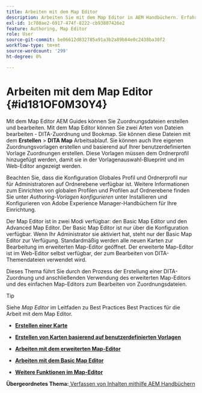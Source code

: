 ```yaml
---
title: Arbeiten mit dem Map Editor
description: Arbeiten Sie mit dem Map Editor in AEM Handbüchern. Erfahren Sie, wie Sie eine Zuordnungsdatei im AEM-Map-Editor erstellen und bearbeiten.
exl-id: 1c780ae2-6917-474f-8222-cb93807426e2
feature: Authoring, Map Editor
role: User
source-git-commit: be06612d832785a91a3b2a89b84e0c2438ba30f2
workflow-type: tm+mt
source-wordcount: '299'
ht-degree: 0%

---
```


# Arbeiten mit dem Map Editor {#id181OF0M30Y4}

Mit dem Map Editor AEM Guides können Sie Zuordnungsdateien erstellen und bearbeiten. Mit dem Map Editor können Sie zwei Arten von Dateien bearbeiten - DITA-Zuordnung und Bookmap. Sie können diese Dateien mit dem **Erstellen** \> **DITA Map** Arbeitsablauf. Sie können auch Ihre eigenen Zuordnungsvorlagen erstellen und basierend auf Ihrer benutzerdefinierten Vorlage Zuordnungen erstellen. Diese Vorlagen müssen dem Ordnerprofil hinzugefügt werden, damit sie in der Vorlagenauswahl-Blueprint und im Web-Editor angezeigt werden.

Beachten Sie, dass die Konfiguration Globales Profil und Ordnerprofil nur für Administratoren auf Ordnerebene verfügbar ist. Weitere Informationen zum Einrichten von globalen Profilen und Profilen auf Ordnerebene finden Sie unter *Authoring-Vorlagen konfigurieren* unter Installieren und Konfigurieren von Adobe Experience Manager-Handbüchern für Ihre Einrichtung.

Der Map Editor ist in zwei Modi verfügbar: den Basic Map Editor und den Advanced Map Editor. Der Basic Map Editor ist nur über die Konfiguration verfügbar. Wenn Ihr Administrator sie aktiviert hat, steht nur der Basic Map Editor zur Verfügung. Standardmäßig werden alle neuen Karten zur Bearbeitung im erweiterten Map-Editor geöffnet. Der erweiterte Map-Editor ist im Web-Editor selbst verfügbar, der zum Bearbeiten von DITA-Themendateien verwendet wird.

Dieses Thema führt Sie durch den Prozess der Erstellung einer DITA-Zuordnung und anschließenden Verwendung des erweiterten Map-Editors und des einfachen Map-Editors zum Bearbeiten von Zuordnungsdateien.

>[!TIP]
>
> Siehe *Map Editor* im Leitfaden zu Best Practices Best Practices für die Arbeit mit dem Map Editor.

- **[Erstellen einer Karte](map-editor-create-map.md)**

- **[Erstellen von Karten basierend auf benutzerdefinierten Vorlagen](create-maps-customized-templates.md)**

- **[Arbeiten mit dem erweiterten Map-Editor](map-editor-advanced-map-editor.md)**

- **[Arbeiten mit dem Basic Map Editor](map-editor-basic-map-editor.md)**

- **[Weitere Funktionen im Map-Editor](map-editor-other-features.md)**


**Übergeordnetes Thema:**[ Verfassen von Inhalten mithilfe AEM Handbüchern](authoring-content-xml-doc.md)
